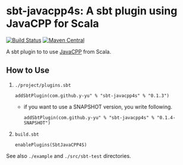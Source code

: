 sbt-javacpp4s: A sbt plugin using JavaCPP for Scala
============================

[![Build Status](https://travis-ci.org/y-yu/sbt-javacpp4s.svg?branch=master)](https://travis-ci.org/y-yu/sbt-javacpp4s)
[![Maven Central](https://maven-badges.herokuapp.com/maven-central/com.github.y-yu/sbt-javacpp4s/badge.svg)](https://maven-badges.herokuapp.com/maven-central/com.github.y-yu/sbt-javacpp4s)

A sbt plugin to to use [JavaCPP](https://github.com/bytedeco/javacpp) from Scala.

## How to Use

1. `./project/plugins.sbt`

    ```
    addSbtPlugin(com.github.y-yu" % "sbt-javacpp4s" % "0.1.3")
    ```
    - if you want to use a SNAPSHOT version, you write following.
        ```
        addSbtPlugin(com.github.y-yu" % "sbt-javacpp4s" % "0.1.4-SNAPSHOT")
        ```
    
2. `build.sbt`

    ```
    enablePlugins(SbtJavaCPP4S)
    ```

See also `./example` and `./src/sbt-test` directories.
